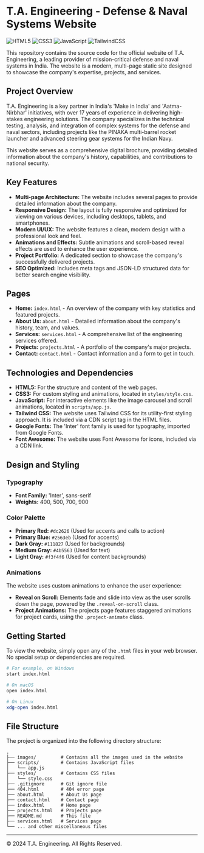 # T.A. Engineering - Defense & Naval Systems Website

![HTML5](https://img.shields.io/badge/HTML5-E34F26?style=for-the-badge&logo=html5&logoColor=white)
![CSS3](https://img.shields.io/badge/CSS3-1572B6?style=for-the-badge&logo=css3&logoColor=white)
![JavaScript](https://img.shields.io/badge/JavaScript-F7DF1E?style=for-the-badge&logo=javascript&logoColor=black)
![TailwindCSS](https://img.shields.io/badge/Tailwind_CSS-38B2AC?style=for-the-badge&logo=tailwind-css&logoColor=white)

This repository contains the source code for the official website of T.A. Engineering, a leading provider of mission-critical defense and naval systems in India. The website is a modern, multi-page static site designed to showcase the company's expertise, projects, and services.

## Project Overview

T.A. Engineering is a key partner in India's 'Make in India' and 'Aatma-Nirbhar' initiatives, with over 17 years of experience in delivering high-stakes engineering solutions. The company specializes in the technical testing, analysis, and integration of complex systems for the defense and naval sectors, including projects like the PINAKA multi-barrel rocket launcher and advanced steering gear systems for the Indian Navy.

This website serves as a comprehensive digital brochure, providing detailed information about the company's history, capabilities, and contributions to national security.

## Key Features

*   **Multi-page Architecture:** The website includes several pages to provide detailed information about the company.
*   **Responsive Design:** The layout is fully responsive and optimized for viewing on various devices, including desktops, tablets, and smartphones.
*   **Modern UI/UX:** The website features a clean, modern design with a professional look and feel.
*   **Animations and Effects:** Subtle animations and scroll-based reveal effects are used to enhance the user experience.
*   **Project Portfolio:** A dedicated section to showcase the company's successfully delivered projects.
*   **SEO Optimized:** Includes meta tags and JSON-LD structured data for better search engine visibility.

## Pages

*   **Home:** `index.html` - An overview of the company with key statistics and featured projects.
*   **About Us:** `about.html` - Detailed information about the company's history, team, and values.
*   **Services:** `services.html` - A comprehensive list of the engineering services offered.
*   **Projects:** `projects.html` - A portfolio of the company's major projects.
*   **Contact:** `contact.html` - Contact information and a form to get in touch.

## Technologies and Dependencies

*   **HTML5:** For the structure and content of the web pages.
*   **CSS3:** For custom styling and animations, located in `styles/style.css`.
*   **JavaScript:** For interactive elements like the image carousel and scroll animations, located in `scripts/app.js`.
*   **Tailwind CSS:** The website uses Tailwind CSS for its utility-first styling approach. It is included via a CDN script tag in the HTML files.
*   **Google Fonts:** The 'Inter' font family is used for typography, imported from Google Fonts.
*   **Font Awesome:** The website uses Font Awesome for icons, included via a CDN link.

## Design and Styling

### Typography

*   **Font Family:** 'Inter', sans-serif
*   **Weights:** 400, 500, 700, 900

### Color Palette

*   **Primary Red:** `#dc2626` (Used for accents and calls to action)
*   **Primary Blue:** `#2563eb` (Used for accents)
*   **Dark Gray:** `#111827` (Used for backgrounds)
*   **Medium Gray:** `#4b5563` (Used for text)
*   **Light Gray:** `#f3f4f6` (Used for content backgrounds)

### Animations

The website uses custom animations to enhance the user experience:

* **Reveal on Scroll:** Elements fade and slide into view as the user scrolls down the page, powered by the `.reveal-on-scroll` class.
* **Project Animations:** The projects page features staggered animations for project cards, using the `.project-animate` class.

## Getting Started

To view the website, simply open any of the `.html` files in your web browser. No special setup or dependencies are required.

```bash
# For example, on Windows
start index.html

# On macOS
open index.html

# On Linux
xdg-open index.html
```

## File Structure

The project is organized into the following directory structure:

```
.
├── images/         # Contains all the images used in the website
├── scripts/        # Contains JavaScript files
│   └── app.js
├── styles/         # Contains CSS files
│   └── style.css
├── .gitignore      # Git ignore file
├── 404.html        # 404 error page
├── about.html      # About Us page
├── contact.html    # Contact page
├── index.html      # Home page
├── projects.html   # Projects page
├── README.md       # This file
├── services.html   # Services page
└── ... and other miscellaneous files
```

---

© 2024 T.A. Engineering. All Rights Reserved.